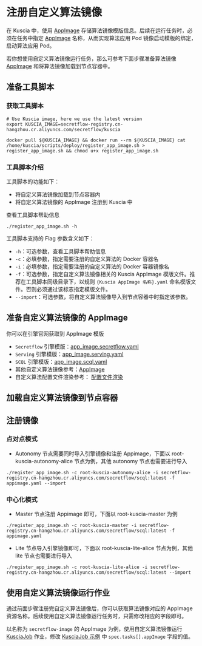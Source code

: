 # 注册自定义算法镜像

在 Kuscia 中，使用 [AppImage](../reference/concepts/appimage_cn.md) 存储算法镜像模版信息。后续在运行任务时，必须在任务中指定 [AppImage](../reference/concepts/appimage_cn.md) 名称，从而实现算法应用 Pod 镜像启动模版的绑定，启动算法应用 Pod。

若你想使用自定义算法镜像运行任务，那么可参考下面步骤准备算法镜像 [AppImage](../reference/concepts/appimage_cn.md) 和将算法镜像加载到节点容器中。

## 准备工具脚本

### 获取工具脚本

```shell
# Use Kuscia image, here we use the latest version
export KUSCIA_IMAGE=secretflow-registry.cn-hangzhou.cr.aliyuncs.com/secretflow/kuscia

docker pull ${KUSCIA_IMAGE} && docker run --rm ${KUSCIA_IMAGE} cat /home/kuscia/scripts/deploy/register_app_image.sh > register_app_image.sh && chmod u+x register_app_image.sh
```

### 工具脚本介绍

工具脚本的功能如下：

- 将自定义算法镜像加载到节点容器内
- 将自定义算法镜像的 AppImage 注册到 Kuscia 中

查看工具脚本帮助信息

```shell
./register_app_image.sh -h
```

工具脚本支持的 Flag 参数含义如下：

- `-h`：可选参数，查看工具脚本帮助信息
- `-c`：必填参数，指定需要注册的自定义算法的 Docker 容器名
- `-i`：必填参数，指定需要注册的自定义算法的 Docker 容器镜像名
- `-f`：可选参数，指定自定义算法镜像相关的 Kuscia AppImage 模版文件。推荐在工具脚本同级目录下，以规则 `{Kuscia AppImage 名称}.yaml` 命名模版文件。否则必须通过该标志指定模版文件。
- `--import`：可选参数，将自定义算法镜像导入到节点容器中时指定该参数。

## 准备自定义算法镜像的 AppImage

你可以在引擎官网获取到 AppImage 模版

- `Secretflow` 引擎模版：[app_image.secretflow.yaml](https://github.com/secretflow/kuscia/blob/main/scripts/templates/app_image.secretflow.yaml)
- `Serving` 引擎模版：[app_image.serving.yaml](https://www.secretflow.org.cn/zh-CN/docs/serving/0.2.1b0/topics/deployment/serving_on_kuscia#appimage)
- `SCQL` 引擎模版：[app_image.scql.yaml](https://www.secretflow.org.cn/zh-CN/docs/scql/main/topics/deployment/run-scql-on-kuscia)
- 其他自定义算法镜像参考：[AppImage](../reference/concepts/appimage_cn)
- 自定义算法配置文件渲染参考： [配置文件渲染](../tutorial/config_render.md)

## 加载自定义算法镜像到节点容器

## 注册镜像

### 点对点模式

- Autonomy 节点需要同时导入引擎镜像和注册 Appimage，下面以 root-kuscia-autonomy-alice 节点为例，其他 autonomy 节点也需要进行导入

```shell
./register_app_image.sh -c root-kuscia-autonomy-alice -i secretflow-registry.cn-hangzhou.cr.aliyuncs.com/secretflow/scql:latest -f appimage.yaml --import
```

### 中心化模式

- Master 节点注册 Appimage 即可，下面以 root-kuscia-master 为例

```shell
./register_app_image.sh -c root-kuscia-master -i secretflow-registry.cn-hangzhou.cr.aliyuncs.com/secretflow/scql:latest -f appimage.yaml
```

- Lite 节点导入引擎镜像即可，下面以 root-kuscia-lite-alice 节点为例，其他 lite 节点也需要进行导入

```shell
./register_app_image.sh -c root-kuscia-lite-alice -i secretflow-registry.cn-hangzhou.cr.aliyuncs.com/secretflow/scql:latest --import
```

## 使用自定义算法镜像运行作业

通过前面步骤注册完自定义算法镜像后，你可以获取算法镜像对应的 AppImage 资源名称。后续使用自定义算法镜像运行任务时，只需修改相应的字段即可。

以名称为 `secretflow-image` 的 AppImage 为例，使用自定义算法镜像运行 [KusciaJob](../reference/concepts/kusciajob_cn.md) 作业，修改 [KusciaJob 示例](../reference/concepts/kusciajob_cn.md#创建-kusciajob) 中 `spec.tasks[].appImage` 字段的值。
